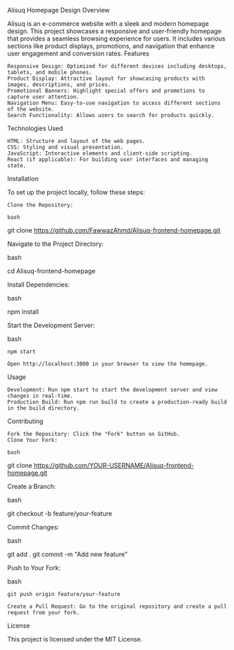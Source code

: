 Alisuq Homepage Design
Overview

Alisuq is an e-commerce website with a sleek and modern homepage design. This project showcases a responsive and user-friendly homepage that provides a seamless browsing experience for users. It includes various sections like product displays, promotions, and navigation that enhance user engagement and conversion rates.
Features

    Responsive Design: Optimized for different devices including desktops, tablets, and mobile phones.
    Product Display: Attractive layout for showcasing products with images, descriptions, and prices.
    Promotional Banners: Highlight special offers and promotions to capture user attention.
    Navigation Menu: Easy-to-use navigation to access different sections of the website.
    Search Functionality: Allows users to search for products quickly.

Technologies Used

    HTML: Structure and layout of the web pages.
    CSS: Styling and visual presentation.
    JavaScript: Interactive elements and client-side scripting.
    React (if applicable): For building user interfaces and managing state.

Installation

To set up the project locally, follow these steps:

    Clone the Repository:

    bash

git clone https://github.com/FawwazAhmd/Alisuq-frontend-homepage.git

Navigate to the Project Directory:

bash

cd Alisuq-frontend-homepage

Install Dependencies:

bash

npm install

Start the Development Server:

bash

    npm start

    Open http://localhost:3000 in your browser to view the homepage.

Usage

    Development: Run npm start to start the development server and view changes in real-time.
    Production Build: Run npm run build to create a production-ready build in the build directory.

Contributing

    Fork the Repository: Click the "Fork" button on GitHub.
    Clone Your Fork:

    bash

git clone https://github.com/YOUR-USERNAME/Alisuq-frontend-homepage.git

Create a Branch:

bash

git checkout -b feature/your-feature

Commit Changes:

bash

git add .
git commit -m "Add new feature"

Push to Your Fork:

bash

    git push origin feature/your-feature

    Create a Pull Request: Go to the original repository and create a pull request from your fork.

License

This project is licensed under the MIT License.
 
 
